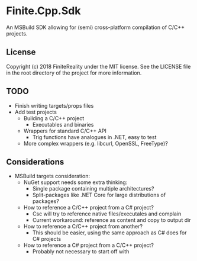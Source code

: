 # Finite.Cpp.Sdk #

An MSBuild SDK allowing for (semi) cross-platform compilation of C/C++
projects.

## License ##

Copyright (c) 2018 FiniteReality under the MIT license. See the LICENSE file in
the root directory of the project for more information.

## TODO ##
- Finish writing targets/props files
- Add test projects
  - Building a C/C++ project
    - Executables and binaries
  - Wrappers for standard C/C++ API
    - Trig functions have analogues in .NET, easy to test
  - More complex wrappers (e.g. libcurl, OpenSSL, FreeType)?

## Considerations ##
- MSBuild targets consideration:
  - NuGet support needs some extra thinking:
    - Single package containing multiple architectures?
    - Split-packages like .NET Core for large distributions of packages?
  - How to reference a C/C++ project from a C# project?
    - Csc will try to reference native files/executales and complain
    - Current workaround: reference as content and copy to output dir
  - How to reference a C/C++ project from another?
    - This should be easier, using the same approach as C# does for C# projects
  - How to reference a C# project from a C/C++ project?
    - Probably not necessary to start off with

